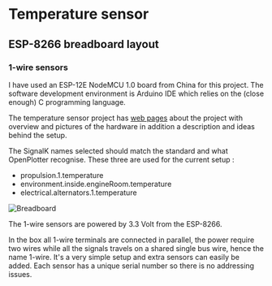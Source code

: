 # Temperature sensor 

## ESP-8266 breadboard layout

### 1-wire sensors 


I have used an ESP-12E NodeMCU 1.0 board from China for this
project. The software development environment is Arduino IDE which
relies on the (close enough) C programming language.

The temperature sensor project has [web pages](https://sites.google.com/site/olewsaa/yacht-server-with-raspberry/temperature-monitoring) about the project with overview and pictures of the 
hardware in addition a description and ideas behind the setup.

The SignalK names selected should match the standard and what OpenPlotter recognise. These three are used for the current setup :
* propulsion.1.temperature
* environment.inside.engineRoom.temperature
* electrical.alternators.1.temperature



![Breadboard](https://github.com/olewsaa/Yacht-computer/blob/master/img/Temperatures_bb.png 
"ESP-8266 breadboard layout")

The 1-wire sensors are powered by 3.3 Volt from the ESP-8266.

In the box all 1-wire terminals are connected in parallel, the power require 
two wires while all the signals travels on a shared single bus wire, hence the name
1-wire. It's a very simple setup and extra sensors can easily be added. Each sensor has
a unique serial number so there is no addressing issues.



